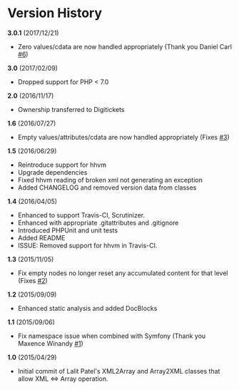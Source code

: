# Version History

**3.0.1** (2017/12/21)

* Zero values/cdata are now handled appropriately (Thank you Daniel Carl [#6](https://github.com/digitickets/lalit/pull/6))

**3.0** (2017/02/09)

* Dropped support for PHP < 7.0

**2.0** (2016/11/17)

* Ownership transferred to Digitickets

**1.6** (2016/07/27)

* Empty values/attributes/cdata are now handled appropriately (Fixes [#3](https://github.com/rquadling/lalit/issues/3))

**1.5** (2016/06/29)

* Reintroduce support for hhvm
* Upgrade dependencies
* Fixed hhvm reading of broken xml not generating an exception
* Added CHANGELOG and removed version data from classes

**1.4** (2016/04/05)

* Enhanced to support Travis-CI, Scrutinizer.
* Enhanced with appropriate .gitattributes and .gitignore
* Introduced PHPUnit and unit tests
* Added README
* ISSUE: Removed support for hhvm in Travis-CI.

**1.3** (2015/11/05)

* Fix empty nodes no longer reset any accumulated content for that level (Fixes [#2](https://github.com/rquadling/lalit/issues/2))

**1.2** (2015/09/09)

* Enhanced static analysis and added DocBlocks

**1.1** (2015/09/06)

* Fix namespace issue when combined with Symfony (Thank you Maxence Winandy [#1](https://github.com/rquadling/lalit/pull/1))

**1.0** (2015/04/29)

* Initial commit of Lalit Patel's XML2Array and Array2XML classes that allow XML <=> Array operation.
